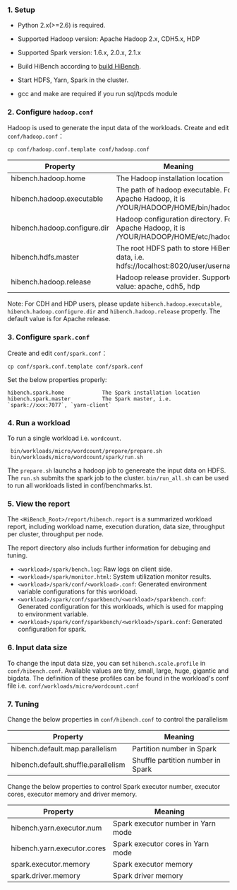 ### 1. Setup ###

 * Python 2.x(>=2.6) is required.
 
 * Supported Hadoop version: Apache Hadoop 2.x, CDH5.x, HDP 
 
 * Supported Spark version: 1.6.x, 2.0.x, 2.1.x

 * Build HiBench according to [build HiBench](build-hibench.md).
 
 * Start HDFS, Yarn, Spark in the cluster.

 * gcc and make are required if you run sql/tpcds module



### 2. Configure `hadoop.conf` ###

Hadoop is used to generate the input data of the workloads.
Create and edit `conf/hadoop.conf`：

    cp conf/hadoop.conf.template conf/hadoop.conf

Property        |      Meaning
----------------|--------------------------------------------------------
hibench.hadoop.home     |      The Hadoop installation location
hibench.hadoop.executable  |   The path of hadoop executable. For Apache Hadoop, it is /YOUR/HADOOP/HOME/bin/hadoop
hibench.hadoop.configure.dir | Hadoop configuration directory. For Apache Hadoop, it is /YOUR/HADOOP/HOME/etc/hadoop
hibench.hdfs.master       |    The root HDFS path to store HiBench data, i.e. hdfs://localhost:8020/user/username
hibench.hadoop.release    |    Hadoop release provider. Supported value: apache, cdh5, hdp

Note: For CDH and HDP users, please update `hibench.hadoop.executable`, `hibench.hadoop.configure.dir` and `hibench.hadoop.release` properly. The default value is for Apache release.


### 3. Configure `spark.conf` ###

Create and edit `conf/spark.conf`：

    cp conf/spark.conf.template conf/spark.conf

Set the below properties properly:

    hibench.spark.home            The Spark installation location
    hibench.spark.master          The Spark master, i.e. `spark://xxx:7077`, `yarn-client`


### 4. Run a workload ###
To run a single workload i.e. `wordcount`. 

     bin/workloads/micro/wordcount/prepare/prepare.sh
     bin/workloads/micro/wordcount/spark/run.sh

The `prepare.sh` launchs a hadoop job to genereate the input data on HDFS. The `run.sh` submits the spark job to the cluster. 
`bin/run_all.sh` can be used to run all workloads listed in conf/benchmarks.lst.

### 5. View the report ###

   The `<HiBench_Root>/report/hibench.report` is a summarized workload report, including workload name, execution duration, data size, throughput per cluster, throughput per node.

   The report directory also includs further information for debuging and tuning.
     
  * `<workload>/spark/bench.log`: Raw logs on client side.
  * `<workload>/spark/monitor.html`: System utilization monitor results.
  * `<workload>/spark/conf/<workload>.conf`: Generated environment variable configurations for this workload.
  * `<workload>/spark/conf/sparkbench/<workload>/sparkbench.conf`: Generated configuration for this workloads, which is used for mapping to environment variable.
  * `<workload>/spark/conf/sparkbench/<workload>/spark.conf`: Generated configuration for spark.


### 6. Input data size ###

   To change the input data size, you can set `hibench.scale.profile` in `conf/hibench.conf`. Available values are tiny, small, large, huge, gigantic and bigdata. The definition of these profiles can be found in the workload's conf file i.e. `conf/workloads/micro/wordcount.conf`

### 7. Tuning ###

Change the below properties in `conf/hibench.conf` to control the parallelism

Property        |      Meaning
----------------|--------------------------------------------------------
hibench.default.map.parallelism     |    Partition number in Spark
hibench.default.shuffle.parallelism  |   Shuffle partition number in Spark


Change the below properties to control Spark executor number, executor cores, executor memory and driver memory.

Property        |      Meaning
----------------|--------------------------------------------------------
hibench.yarn.executor.num   |   Spark executor number in Yarn mode
hibench.yarn.executor.cores  |  Spark executor cores in Yarn mode
spark.executor.memory  | Spark executor memory
spark.driver.memory    | Spark driver memory
